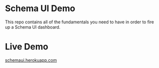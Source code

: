 # Schema UI Demo

This repo contains all of the fundamentals you need to have in order to fire up a Schema UI dashboard.

# Live Demo

[schemaui.herokuapp.com](https://schemaui.herokuapp.com/)
